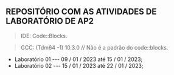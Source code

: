 ## REPOSITÓRIO COM AS ATIVIDADES DE LABORATÓRIO DE AP2

> IDE: Code::Blocks.

> GCC: (Tdm64 -1) 10.3.0 // Não é a padrão do code::blocks.

* Laboratório 01 --- 09 / 01 / 2023 até 15 / 01 / 2023;
* Laboratório 02 --- 15 / 01 / 2023 até 22 / 01 / 2023;
 
